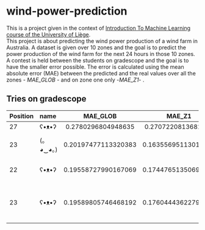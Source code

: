 # wind-power-prediction

This is a project given in the context of [Introduction To Machine Learning course of the University of Liège](https://www.programmes.uliege.be/cocoon/20222023/cours/ELEN0062-1.html).  
This project is about predicting the wind power production of a wind farm in Australia. A dataset is given over 10 zones and the goal is to predict the power production of the wind farm for the next 24 hours in those 10 zones.  
A contest is held between the students on gradescope and the goal is to have the smaller error possible. The error is calculated using the mean absolute error (MAE) between the predicted and the real values over all the zones - *MAE_GLOB* - and on zone one only -*MAE_Z1*- .

## Tries on gradescope

| Position |     name      |     MAE_GLOB         |      MAE_Z1          |   method                      |
|:---------|:--------------|:--------------------:|:--------------------:|:--------------------------:|
|    27    |    ʕ•ᴥ•ʔ      | 0.2780296804948635   | 0.2707220813681427   |  mean                        |
|   23     | (｡◕‿◕｡)       | 0.20197477113320383  |0.16355695113016427   |  kNN with k=10               |
|22        |	ʕ•ᴥ•ʔ      | 0.19558727990167069   |0.17447651350699664  |  kNN with k = 100            |
|23        |	ʕ•ᴥ•ʔ      | 0.19589805746468192   |0.17604443622797977  |  10 bagging kNN with k = 100 |
